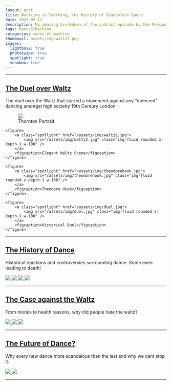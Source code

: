 ```yaml
---
layout: post
title: Waltzing to Twerking, the History of Scandalous Dance
date: 2025-02-11
description: My amazing breakdown of the podcast episode by the Pessimists Archive - Every New Dance Used To Be Scandalous
tags: ManusEtMachina
categories: manus-et-machine
thumbnail: assets/img/waltz2.png
images:
  lightbox2: true
  photoswipe: true
  spotlight: true
  venobox: true
---
```


---

## [The Duel over Waltz](https://regencyfictionwriters.org/theodore-hook-forgotten-genius-epic-prankster/)

The duel over the Waltz that started a movement against any "indecent" dancing amongst high socieity 19th Century London

<div class="spotlight-group">
    <figure>
        <a class="spotlight" href="/assets/img/thornton.jpg">
            <img src="/assets/img/thornton.jpg" class="img-fluid rounded z-depth-1 w-100" />
        </a>
        <figcaption>Thornton Portrait</figcaption>
    </figure>

    <figure>
        <a class="spotlight" href="/assets/img/waltz2.jpg">
            <img src="/assets/img/waltz2.jpg" class="img-fluid rounded z-depth-1 w-100" />
        </a>
        <figcaption>Elegant Waltz Scene</figcaption>
    </figure>

    <figure>
        <a class="spotlight" href="/assets/img/theodorehook.jpg">
            <img src="/assets/img/theodorehook.jpg" class="img-fluid rounded z-depth-1 w-100" />
        </a>
        <figcaption>Theodore Hook</figcaption>
    </figure>

    <figure>
        <a class="spotlight" href="/assets/img/duel.jpg">
            <img src="/assets/img/duel.jpg" class="img-fluid rounded z-depth-1 w-100" />
        </a>
        <figcaption>Historical Duel</figcaption>
    </figure>
</div>


---

## [The History of Dance](https://medium.com/@SkweiRd/the-subtext-manifesto-f56572b17c76)

Historical reactions and controversies surrounding dance. Some even leading to death!

<div class="spotlight-group">
    <a class="spotlight" href="/assets/img/indiandance.jpeg">
        <img src="/assets/img/indiandance.jpeg" class="img-fluid rounded z-depth-1 w-100" />
    </a>
    <a class="spotlight" href="/assets/img/dancersofcolbeck.jpg">
        <img src="/assets/img/dancersofcolbeck.jpg" class="img-fluid rounded z-depth-1 w-100" />
    </a>
    <a class="spotlight" href="/assets/img/fertilitydance.jpg">
        <img src="/assets/img/fertilitydance.jpg" class="img-fluid rounded z-depth-1 w-100" />
    </a>
    <a class="spotlight" href="/assets/img/waltz3.jpg">
        <img src="/assets/img/waltz3.jpg" class="img-fluid rounded z-depth-1 w-100" />
    </a>
</div>

---

## [The Case against the Waltz](https://www.nationalgeographic.com/history/history-magazine/article/history-waltz-dance-vienna)

From morals to health reasons, why did people hate the waltz?

<div class="spotlight-group">
    <a class="spotlight" href="/assets/img/spinning.jpg">
        <img src="/assets/img/spinning.jpg" class="img-fluid rounded z-depth-1 w-100" />
    </a>
      <a class="spotlight" href="/assets/img/waltz4.jpg">
        <img src="/assets/img/waltz4.jpg" class="img-fluid rounded z-depth-1 w-100" />
    </a>
      <a class="spotlight" href="/assets/img/victoriawaltz.jpg">
        <img src="/assets/img/victoriawaltz.jpg" class="img-fluid rounded z-depth-1 w-100" />
    </a>
</div>

---

## [The Future of Dance?](https://nypost.com/2024/09/05/us-news/calif-principal-filmed-in-scandalous-dance-with-mascot-will-remain-at-school-in-different-role/)

Why every new dance more scandalous than the last and why we cant stop it.

<div class="spotlight-group">
    <a class="spotlight" href="/assets/img/polka.jpg">
        <img src="/assets/img/polka.jpg" class="img-fluid rounded z-depth-1 w-100" />
    </a>
    <a class="spotlight" href="/assets/img/highschooldance.jpg">
        <img src="/assets/img/highschooldance.jpeg" class="img-fluid rounded z-depth-1 w-100" />
    </a>
</div>

---
